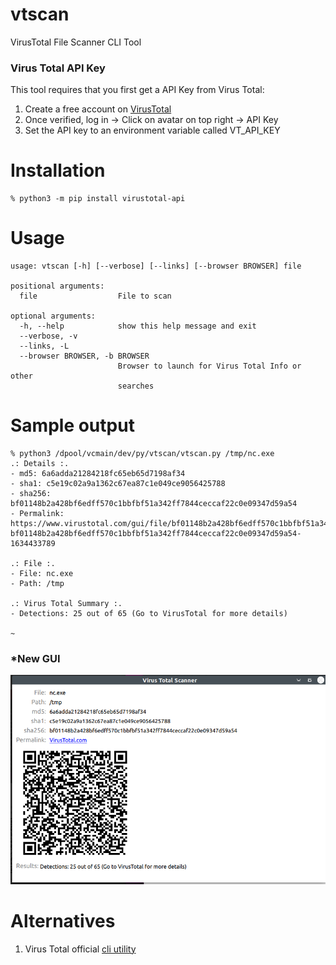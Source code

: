 # vtscan
VirusTotal File Scanner CLI Tool

### Virus Total API Key
This tool requires that you first get a API Key from Virus Total:
1. Create a free account on [VirusTotal](https://www.virustotal.com/gui/join-us)
2. Once verified, log in -> Click on avatar on top right -> API Key
3. Set the API key to an environment variable called VT_API_KEY
# Installation
````
% python3 -m pip install virustotal-api
````
# Usage
````
usage: vtscan [-h] [--verbose] [--links] [--browser BROWSER] file

positional arguments:
  file                  File to scan

optional arguments:
  -h, --help            show this help message and exit
  --verbose, -v
  --links, -L
  --browser BROWSER, -b BROWSER
                        Browser to launch for Virus Total Info or other
                        searches
  ````

# Sample output
````
% python3 /dpool/vcmain/dev/py/vtscan/vtscan.py /tmp/nc.exe
.: Details :.
- md5: 6a6adda21284218fc65eb65d7198af34
- sha1: c5e19c02a9a1362c67ea87c1e049ce9056425788
- sha256: bf01148b2a428bf6edff570c1bbfbf51a342ff7844ceccaf22c0e09347d59a54
- Permalink: https://www.virustotal.com/gui/file/bf01148b2a428bf6edff570c1bbfbf51a342ff7844ceccaf22c0e09347d59a54/detection/f-bf01148b2a428bf6edff570c1bbfbf51a342ff7844ceccaf22c0e09347d59a54-1634433789

.: File :.
- File: nc.exe
- Path: /tmp

.: Virus Total Summary :.
- Detections: 25 out of 65 (Go to VirusTotal for more details)

~
````

### *New GUI
![VTScan GUI](https://raw.githubusercontent.com/JavaScriptDude/vtscan/master/VTScan_GUI.png)


# Alternatives
1. Virus Total official [cli utility](https://github.com/VirusTotal/vt-cli)
